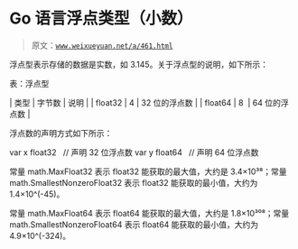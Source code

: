 # Go 语言浮点类型（小数）

> 原文：[`www.weixueyuan.net/a/461.html`](http://www.weixueyuan.net/a/461.html)

浮点型表示存储的数据是实数，如 3.145。关于浮点型的说明，如下所示：

表：浮点型

| 类型 | 字节数 | 说明 |
| float32 | 4 | 32 位的浮点数 |
| float64 | 8  | 64 位的浮点数 |

浮点数的声明方式如下所示：

var x float32   // 声明 32 位浮点数
var y float64   // 声明 64 位浮点数

常量 math.MaxFloat32 表示 float32 能获取的最大值，大约是 3.4×10³⁸；常量 math.SmallestNonzeroFloat32 表示 float32 能获取的最小值，大约为 1.4×10^(-45)。

常量 math.MaxFloat64 表示 float64 能获取的最大值，大约是 1.8×10³⁰⁸；常量 math.SmallestNonzeroFloat64 表示 float64 能获取的最小值，大约为 4.9×10^(-324)。
